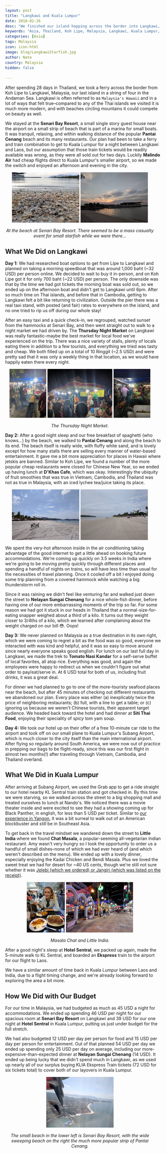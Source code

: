 ```yaml
---
layout: post
title: "Langkawi and Kuala Lumpur"
date: 2018-02-26
desc: "We finished our island hopping across the border into Langkawi, Malaysia, and then spent a night in Kuala Lumpur before traveling onward."
keywords: "Asia, Thailand, Koh Lipe, Malaysia, Langkawi, Kuala Lumpur, What to Do, beach, night market, RTW"
categories: [Asia]
tags: Malaysia
icon: icon-html
image: blog/LangkawiStarfish.jpg
author: Nate
country: Malaysia
hidden: false

---
```


After spending 28 days in Thailand, we took a ferry across the border from Koh Lipe to Langkawi, Malaysia, our last island in a string of four in the Andaman Sea. Langkawi is often referred to as `Malaysia's Hawaii` and in a lot of ways that felt true–compared to any of the Thai islands we visited it is much more modern, and with beaches circling mountains it could compete on beauty as well. 

We stayed at the **Senari Bay Resort**, a small single story guest house near the airport on a small strip of beach that is part of a marina for small boats. It was tranquil, relaxing, and within walking distance of the popular **Pantai Cenang** beach and its many restaurants. Our plan had been to take a ferry and train combination to get to Kuala Lumpur for a night between Langkawi and Laos, but our assumption that those train tickets would be readily available was wrong, as they were all sold out for two days. Luckily **Malindo Air** had cheap flights direct to Kuala Lumpur's smaller airport, so we made the switch and enjoyed an afternoon and evening in the city.

<div style="text-align: center; max-width: calc(100% - 20px);"><a href="/static/assets/img/blog/LangkawiStarfish.jpg" target="_blank"><img src="/static/assets/img/blog/LangkawiStarfish.jpg" width="45%"></a> <a href="/static/assets/img/blog/LangkawiSunset.jpg" target="_blank"><img src="/static/assets/img/blog/LangkawiSunset.jpg" width="45%"></a><p><i>At the beach at Senari Bay Resort. There seemed to be a mass casualty event for small starfish while we were there...</i></p></div><p></p>

## <i class="fa fa-check-square" aria-hidden="true" style="color:#2495C4;"></i> What We Did on Langkawi

**Day 1:** We had researched boat options to get from Lipe to Langkawi and planned on taking a morning speedboat that was around 1,000 baht (~32 USD) per person online. We decided to wait to buy it in-person, and on Koh Lipe got it for only 700 baht (~22 USD) per person. The only downside was that by the time we had got tickets the morning boat was sold out, so we ended up on the afternoon boat and didn't get to Langkawi until 6pm. After so much time on Thai islands, and before that in Cambodia, getting to Langkawi felt a bit like returning to civilization. Outside the pier there was a real taxi stand, with posted (and fair) rates to everywhere on the island, and no one tried to rip us off during our whole stay!

After an easy taxi and a quick check-in, we regrouped, watched sunset from the hammocks at Senari Bay, and then went straight out to walk to a night market we had driven by. The **Thursday Night Market** on Langkawi was really fantastic–maybe the best market for local food we've experienced on the trip. There was a nice variety of stalls, plenty of locals eating there in addition to a few tourists, and everything we tried was tasty and cheap. We both filled up on a total of 10 Ringgit (~2.5 USD) and were pretty sad that it was only a weekly thing in that location, as we would have happily eaten there every night.

<div style="text-align: center; max-width: calc(100% - 20px);"><a href="/static/assets/img/blog/LangkawiNightSkewers.jpg" target="_blank"><img src="/static/assets/img/blog/LangkawiNightSkewers.jpg" width="24.5%"></a> <a href="/static/assets/img/blog/LangkawiNightRoti.jpg" target="_blank"><img src="/static/assets/img/blog/LangkawiNightRoti.jpg" width="43.5%"></a> <a href="/static/assets/img/blog/LangkawiNightStalls.jpg" target="_blank"><img src="/static/assets/img/blog/LangkawiNightStalls.jpg" width="24.5%"></a><p><i>The Thursday Night Market.</i></p></div><p></p>

**Day 2:** After a good night sleep and our free breakfast of spaghetti (who knows...) by the beach, we walked to **Pantai Cenang** and along the beach to its end. The beach itself is really wide, with fluffy white sand, and is lovely except for how many stalls there are selling every manner of water-based entertainment. It gave me a bit more appreciation for places in Hawaii where jetskis are banned. Similar to Koh Lipe, we found a number of the more popular cheap restaurants were closed for Chinese New Year, so we ended up having lunch at **D'Khas Cafe**, which was okay. Interestingly the ubiquity of fruit smoothies that was true in Vietnam, Cambodia, and Thailand was not as true in Malaysia, with an iced lychee tea/juice taking its place. 

<div style="text-align: center; max-width: calc(100% - 20px);"><a href="/static/assets/img/blog/LangkawiBeach.jpg" target="_blank"><img src="/static/assets/img/blog/LangkawiBeach.jpg" width="45%"></a> <a href="/static/assets/img/blog/LangkawiBeachN.jpg" target="_blank"><img src="/static/assets/img/blog/LangkawiBeachN.jpg" width="45%"></a></div><p></p>

We spent the very-hot afternoon inside in the air conditioning taking advantage of the good internet to get a little ahead on booking future accommodations. We're coming up quickly on 3.5 weeks in India where we're going to be moving pretty quickly through different places and spending a handful of nights on trains, so will have less time than usual for the necessities of travel planning. Once it cooled off a bit I enjoyed doing some trip planning from a covered hammock while watching a big thunderstorm roll in.

Since it was raining we didn't feel like venturing far and walked just down the street to **Nelayan Sungai Chenang** for a nice whole-fish dinner, before having one of our more embarrassing moments of the trip so far. For some reason we had got it stuck in our heads in Thailand that a normal-size-for-eating snapper weighed about a third of a kilo. It turns out they weight closer to 3/4ths of a kilo, which we learned after complaining about the weight charged on our bill 😳. Oops!

**Day 3:** We never planned on Malaysia as a true destination in its own right, which we were coming to regret a bit as the food was so good, everyone we interacted with was kind and helpful, and it was so easy to move around since nearly everyone speaks good english. For lunch on our last full day in Langkawi, we made the trek to **Tomato Nasi Kandar** for a self-serve buffet of local favorites, all atop rice. Everything was good, and again the employees were happy to redirect us when we couldn't figure out what order to pay/eat/serve in. At 6 USD total for both of us, including fruit drinks, it was a great deal.

For dinner we had planned to go to one of the more-touristy seafood places near the beach, but after 45 minutes of checking out different restaurants we abandoned our plan. Every place was either (a) inexplicably twice the price of neighboring restaurants; (b) full, with a line to get a table; or (c) ignoring us because we weren't Chinese tourists, their apparent target audience. We headed back toward the hotel and had dinner at **Siti Thai Food**, enjoying their speciality of _spicy_ tom yam soup.

**Day 4:** We took our hotel up on their offer of a free 10-minute car ride to the airport and took off on our small plane to Kuala Lumpur's Subang Airport, which is much closer to the city itself than the main international airport. After flying so regularly around South America, we were now out of practice in prepping our bags to be flight-ready, since this was our first flight in almost two months(!) after traveling through Vietnam, Cambodia, and Thailand overland.

## <i class="fa fa-check-square" aria-hidden="true" style="color:#2495C4;"></i> What We Did in Kuala Lumpur

After arriving at Subang Airport, we used the Grab app to get a ride straight to our hotel nearby KL Sentral train station and got checked in. By this time we were starving, so we walked across the street to a big shopping mall and treated ourselves to lunch at Nando's. We noticed there was a movie theater inside and were excited to see they had a showing coming up for Black Panther, in english, for less than 5 USD per ticket. Similar to [our experience in Yangon](http://site.awellchartedpath.com/blog/2017/12/Yangon/), it was a bit surreal to walk out of an American blockbuster and _still_ be in Southeast Asia. 

To get back in the travel mindset we wandered down the street to **Little India** where we found **Chat Masala**, a popular-seeming all-vegetarian Indian restaurant. Amy wasn't very hungry so I took the opportunity to order us a handful of small dishes–none of which we had ever heard of (and which weren't described on the menu). We ended up with a lovely dinner, especially enjoying the Kadai Chicken and Bendi Masala. Plus we loved the sweet treat we had for desert for ~40 US cents, though we're still not sure whether it was [Jelebi (which we ordered) or Jangiri (which was listed on the receipt)](https://food.ndtv.com/food-drinks/6-features-of-jangiri-that-make-it-different-from-jalebi-1690927).

<div style="text-align: center; max-width: calc(100% - 20px);"><a href="/static/assets/img/blog/KualaChatMasalaAmy.jpg" target="_blank"><img src="/static/assets/img/blog/KualaChatMasalaAmy.jpg" width="25.4%"></a> <a href="/static/assets/img/blog/KualaLittleIndia.jpg" target="_blank"><img src="/static/assets/img/blog/KualaLittleIndia.jpg" width="45%"></a><p><i>Masala Chat and Little India.</i></p></div><p></p>

After a good night's sleep at **Hotel Sentral**, we packed up again, made the 5-minute walk to KL Sentral, and boarded an **Ekspress** train to the airport for our flight to Laos.

We have a similar amount of time back in Kuala Lumpur between Laos and India, due to a flight timing change, and we're already looking forward to exploring the area a bit more.

## <i class="fa fa-check-square" aria-hidden="true" style="color:#2495C4;"></i> How We Did with Our Budget

For our time in Malaysia, we had budgeted as much as 45 USD a night for accommodations. We ended up spending 46 USD per night for our spacious room at **Senari Bay Resort** on Langkawi and 39 USD for our one night at **Hotel Sentral** in Kuala Lumpur, putting us just under budget for the full stretch.

We had also budgeted 12 USD per day per person for food and 15 USD per day per person for entertainment. Out of that planned 54 USD per day we ended up spending only 25 USD per day on average, including our more-expensive-than-expected dinner at **Nelayan Sungai Chenang** (14 USD). It ended up being lucky that we didn't spend much in Langkawi, as we used up nearly all of our surplus buying KLIA Ekspress Train tickets (72 USD for six tickets total) to cover both of our layovers in Kuala Lumpur.

<div style="text-align: center; max-width: calc(100% - 20px);"><a href="/static/assets/img/blog/LangkawiDeparture.jpg" target="_blank"><img src="/static/assets/img/blog/LangkawiDeparture.jpg" width="45%"></a><p><i>The small beach in the lower left is Senari Bay Resort, with the wide sweeping beach on the right the much more popular strip of Pantai Cenang.</i></p></div><p></p>